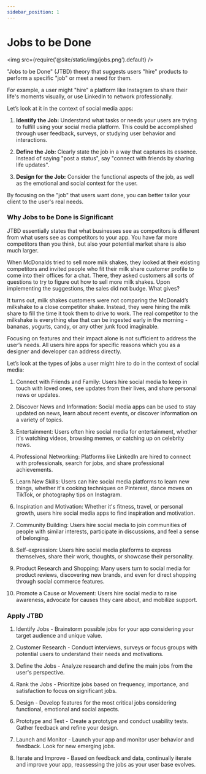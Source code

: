 ```yaml
---
sidebar_position: 1
---
```


# Jobs to be Done

<img src={require('@site/static/img/jobs.png').default} />

"Jobs to be Done" (JTBD) theory that suggests users "hire" products to perform a specific "job" or meet a need for them.

  

For example, a user might "hire" a platform like Instagram to share their life's moments visually, or use LinkedIn to network professionally.

  

Let’s look at it in the context of social media apps:

  

1.  **Identify the Job:** Understand what tasks or needs your users are trying to fulfill using your social media platform. This could be accomplished through user feedback, surveys, or studying user behavior and interactions.
    

  

2.  **Define the Job:** Clearly state the job in a way that captures its essence. Instead of saying "post a status", say "connect with friends by sharing life updates".
    

  

3.  **Design for the Job:** Consider the functional aspects of the job, as well as the emotional and social context for the user.
    

  

By focusing on the "job" that users want done, you can better tailor your client to the user's real needs.
### Why Jobs to be Done is Significant

  

JTBD essentially states that what businesses see as competitors is different from what users see as competitors to your app. You have far more competitors than you think, but also your potential market share is also much larger.

  

When McDonalds tried to sell more milk shakes, they looked at their existing competitors and invited people who fit their milk share customer profile to come into their offices for a chat. There, they asked customers all sorts of questions to try to figure out how to sell more milk shakes. Upon implementing the suggestions, the sales did not budge. What gives?

  

It turns out, milk shakes customers were not comparing the McDonald’s milkshake to a close competitor shake. Instead, they were hiring the milk share to fill the time it took them to drive to work. The real competitor to the milkshake is everything else that can be ingested early in the morning - bananas, yogurts, candy, or any other junk food imaginable.

  

Focusing on features and their impact alone is not sufficient to address the user’s needs. All users hire apps for specific reasons which you as a designer and developer can address directly.

  

Let’s look at the types of jobs a user might hire to do in the context of social media:

  

1. Connect with Friends and Family: Users hire social media to keep in touch with loved ones, see updates from their lives, and share personal news or updates.

  

2. Discover News and Information: Social media apps can be used to stay updated on news, learn about recent events, or discover information on a variety of topics.

  

3. Entertainment: Users often hire social media for entertainment, whether it's watching videos, browsing memes, or catching up on celebrity news.

  

4. Professional Networking: Platforms like LinkedIn are hired to connect with professionals, search for jobs, and share professional achievements.

  

5. Learn New Skills: Users can hire social media platforms to learn new things, whether it's cooking techniques on Pinterest, dance moves on TikTok, or photography tips on Instagram.

  

6. Inspiration and Motivation: Whether it's fitness, travel, or personal growth, users hire social media apps to find inspiration and motivation.

  

7. Community Building: Users hire social media to join communities of people with similar interests, participate in discussions, and feel a sense of belonging.

  

8. Self-expression: Users hire social media platforms to express themselves, share their work, thoughts, or showcase their personality.

  

9. Product Research and Shopping: Many users turn to social media for product reviews, discovering new brands, and even for direct shopping through social commerce features.

  

10. Promote a Cause or Movement: Users hire social media to raise awareness, advocate for causes they care about, and mobilize support.

  

### Apply JTBD

  

1.  Identify Jobs - Brainstorm possible jobs for your app considering your target audience and unique value.
    
2.  Customer Research - Conduct interviews, surveys or focus groups with potential users to understand their needs and motivations.
    
3.  Define the Jobs - Analyze research and define the main jobs from the user's perspective.
    
4.  Rank the Jobs - Prioritize jobs based on frequency, importance, and satisfaction to focus on significant jobs.
    
5.  Design - Develop features for the most critical jobs considering functional, emotional and social aspects.
    
6.  Prototype and Test - Create a prototype and conduct usability tests. Gather feedback and refine your design.
    
7.  Launch and Monitor - Launch your app and monitor user behavior and feedback. Look for new emerging jobs.
   
8.  Iterate and Improve - Based on feedback and data, continually iterate and improve your app, reassessing the jobs as your user base evolves.